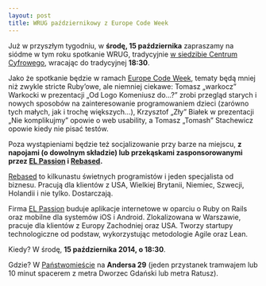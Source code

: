 ```yaml
---
layout: post
title: WRUG październikowy z Europe Code Week
---
```


Już w przyszłym tygodniu, w **środę, 15 października** zapraszamy na
siódme w tym roku spotkanie WRUG, tradycyjnie [w siedzibie Centrum
Cyfrowego](http://panstwomiasto.pl), wracając do tradycyjnej **18:30**.

Jako że spotkanie będzie w ramach [Europe Code
Week](http://codeweek.eu), tematy będą mniej niż
zwykle stricte Ruby’owe, ale niemniej ciekawe: Tomasz
„warkocz” Warkocki w prezentacji „Od Logo Komeniusz do…?”
zrobi przegląd starych i nowych sposobów na zainteresowanie
programowaniem dzieci (zarówno tych małych, jak i trochę większych…),
Krzysztof „Zły” Białek w prezentacji „Nie komplikujmy” opowie o web
usability, a Tomasz „Tomash” Stachewicz opowie kiedy nie pisać testów.

Poza wystąpieniami będzie też socjalizowanie przy barze na miejscu, **z
napojami (o dowolnym składzie) lub przekąskami zasponsorowanymi przez
[EL Passion](http://www.elpassion.com) i [Rebased](http://rebased.pl).**

[Rebased](http://rebased.pl) to kilkunastu świetnych programistów
i jeden specjalista od biznesu. Pracują dla klientów z USA, Wielkiej
Brytanii, Niemiec, Szwecji, Holandii i nie tylko. Dostarczają.

Firma [EL Passion](http://www.elpassion.com) buduje aplikacje
internetowe w oparciu o Ruby on Rails oraz mobilne dla systemów
iOS i Android. Zlokalizowana w Warszawie, pracuje dla klientów
z Europy Zachodniej oraz USA. Tworzy startupy technologiczne od
podstaw, wykorzystując metodologie Agile oraz Lean.

Kiedy? W środę, **15 października 2014, o 18:30**.

Gdzie? W [Państwomieście](http://panstwomiasto.pl) na
**Andersa 29** (jeden przystanek tramwajem lub 10 minut
spacerem z metra Dworzec Gdański lub metra Ratusz).

